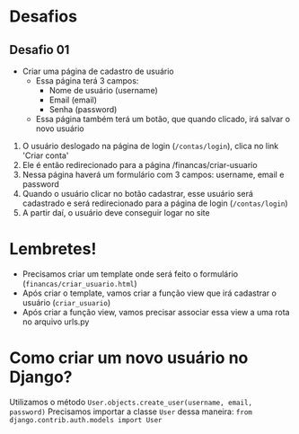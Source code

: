 
# Desafios

## Desafio 01

* Criar uma página de cadastro de usuário
  * Essa página terá 3 campos:
    * Nome de usuário (username)
    * Email (email)
    * Senha (password)
  * Essa página também terá um botão, que quando clicado, irá salvar o novo usuário

1. O usuário deslogado na página de login (`/contas/login`), clica no link 'Criar conta'
2. Ele é então redirecionado para a página /financas/criar-usuario
3. Nessa página haverá um formulário com 3 campos: username, email e password
4. Quando o usuário clicar no botão cadastrar, esse usuário será cadastrado e será redirecionado para a página de login (`/contas/login`)
5. A partir daí, o usuário deve conseguir logar no site

# Lembretes!
* Precisamos criar um template onde será feito o formulário (`financas/criar_usuario.html`)
* Após criar o template, vamos criar a função view que irá cadastrar o usuário (`criar_usuario`)
* Após criar a função view, vamos precisar associar essa view a uma rota no arquivo urls.py

# Como criar um novo usuário no Django?
Utilizamos o método `User.objects.create_user(username, email, password)`
Precisamos importar a classe `User` dessa maneira: `from django.contrib.auth.models import User`